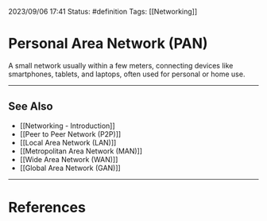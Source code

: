 2023/09/06 17:41
Status: #definition
Tags: [[Networking]]

# Personal Area Network (PAN)

A small network usually within a few meters, connecting devices like smartphones, tablets, and laptops, often used for personal or home use.

---
## See Also
- [[Networking - Introduction]]
- [[Peer to Peer Network (P2P)]]
- [[Local Area Network (LAN)]]
- [[Metropolitan Area Network (MAN)]]
- [[Wide Area Network (WAN)]]
- [[Global Area Network (GAN)]]

---
# References
